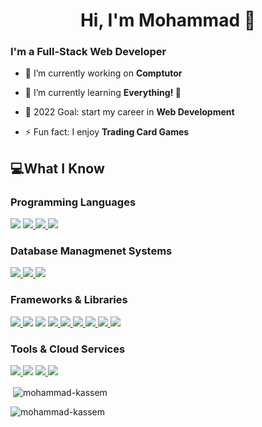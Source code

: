 <h1 align="center" border-bottom="none">Hi, I'm Mohammad 👋 </h1>

### **I'm a Full-Stack Web Developer**

- 🔭 I’m currently working on **Comptutor**

- 🌱 I’m currently learning **Everything! 🤣**

- 🥅 2022 Goal: start my career in **Web Development**

- ⚡ Fun fact: I enjoy **Trading Card Games**


## **💻What I Know**

### **Programming Languages**
<a href="https://www.python.org"><img src="https://img.shields.io/badge/Python-FFD43B?style=for-the-badge&logo=python&logoColor=black"/></a>
<a href="https://www.php.net"> <img src="https://img.shields.io/badge/PHP-9867C5?style=for-the-badge&logo=php&logoColor=white"/> </a>
<a href="https://www.javascript.com"> <img src="https://img.shields.io/badge/JavaScript-f0db4f?style=for-the-badge&logo=javascript&logoColor=black"/> </a>
<a href="https://en.cppreference.com/w/"> <img src="https://img.shields.io/badge/C-0769AD?style=for-the-badge&logo=c&logoColor=white"></a>

### **Database Managmenet Systems**
<a href="https://www.mysql.com"> <img src="https://img.shields.io/badge/MySQL-0769AD?style=for-the-badge&logo=mysql&logoColor=white"/> </a>
<a href="https://www.mongodb.com"> <img src="https://img.shields.io/badge/MongoDB-4DB33D?style=for-the-badge&logo=mongodb&logoColor=white"/> </a>
<a href="https://www.firebase.google.com"> <img src="https://img.shields.io/badge/firebase-ffca28?style=for-the-badge&logo=firebase&logoColor=black"/> </a>

### **Frameworks & Libraries**
<a href="https://www.laravel.com/"> <img src="https://img.shields.io/badge/Laravel-FF2D20?style=for-the-badge&logo=laravel&logoColor=white"/> </a>
<img src="https://img.shields.io/badge/Node.js-4DB33D?style=for-the-badge&logo=nodedotjs&logoColor=white"/>
<img src="https://img.shields.io/badge/Express.js-000000?style=for-the-badge&logo=express&logoColor=white"/>
<a href="https://jquery.com"> <img src="https://img.shields.io/badge/jQuery-0769AD?style=for-the-badge&logo=jquery&logoColor=white"/> </a>
<a href="https://getbootstrap.com"> <img src="https://img.shields.io/badge/Bootstrap-563D7C?style=for-the-badge&logo=bootstrap&logoColor=white"/> </a>
<a href="https://reactjs.org"> <img src="https://img.shields.io/badge/React-20232A?style=for-the-badge&logo=react&logoColor=61DAFB"/> </a>
<a href="https://reactnative.dev"> <img src="https://img.shields.io/badge/React_Native-20232A?style=for-the-badge&logo=react&logoColor=61DAFB"/> </a>
<a href="https://expo.dev"> <img src="https://img.shields.io/badge/Expo-0769AD?style=for-the-badge&logo=expo&logoColor=white"/> </a>
<img src="https://img.shields.io/badge/JWT-000000?style=for-the-badge&logo=JSON%20web%20tokens&logoColor=white"/>

### **Tools & Cloud Services**
<a href="https://www.postman.com/"> <img src="https://img.shields.io/badge/Postman-EF5B25?style=for-the-badge&logo=postman&logoColor=white"/> </a>
<a href="https://github.com/"> <img src="https://img.shields.io/badge/GitHub-100000?style=for-the-badge&logo=github&logoColor=white"/></a>
<a href="https://www.figma.com/"> <img src="https://img.shields.io/badge/Figma-F24E1E?style=for-the-badge&logo=figma&logoColor=white"/> </a>
<a href="https://aws.amazon.com/ec2/"> <img src="https://img.shields.io/badge/Amazon_AWS-FF9900?style=for-the-badge&logo=amazonaws&logoColor=white"/></a>

<div>&nbsp;<img align="center" src="https://github-readme-stats.vercel.app/api?username=mohammad-kassem&show_icons=true&locale=en" alt="mohammad-kassem" /></div>
</p><div><img align="center" src="https://github-readme-stats.vercel.app/api/top-langs?username=mohammad-kassem&show_icons=true&locale=en&layout=compact" alt="mohammad-kassem" /></div>

